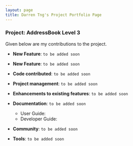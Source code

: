 ```yaml
---
layout: page
title: Darren Tng's Project Portfolio Page
---
```

### Project: AddressBook Level 3



Given below are my contributions to the project.

* **New Feature**: `to be added soon`

* **New Feature**: `to be added soon`

* **Code contributed**: `to be added soon`

* **Project management**: `to be added soon`

* **Enhancements to existing features**: `to be added soon`

* **Documentation**: `to be added soon`
  * User Guide:
  * Developer Guide:

* **Community**: `to be added soon`

* **Tools**: `to be added soon`
